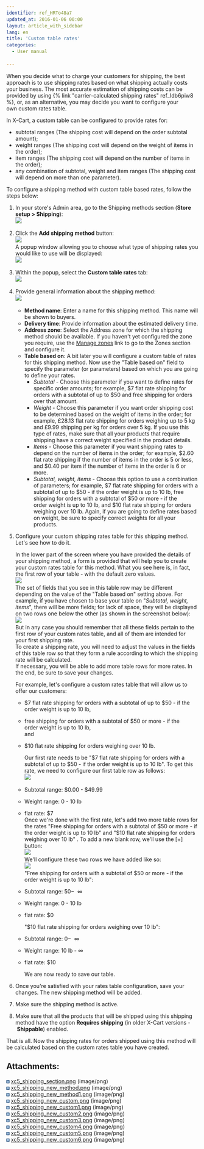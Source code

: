 ```yaml
---
identifier: ref_HRTo48a7
updated_at: 2016-01-06 00:00
layout: article_with_sidebar
lang: en
title: 'Custom table rates'
categories:
  - User manual

---
```



When you decide what to charge your customers for shipping, the best approach is to use shipping rates based on what shipping actually costs your business. The most accurate estimation of shipping costs can be provided by using {% link "carrier-calculated shipping rates" ref_Idb6piw8 %}, or, as an alternative, you may decide you want to configure your own custom rates table. 

In X-Cart, a custom table can be configured to provide rates for:

*   subtotal ranges (The shipping cost will depend on the order subtotal amount);
*   weight ranges (The shipping cost will depend on the weight of items in the order);
*   item ranges (The shipping cost will depend on the number of items in the order);
*   any combination of subtotal, weight and item ranges (The shipping cost will depend on more than one parameter).  

To configure a shipping method with custom table based rates, follow the steps below:

1.  In your store's Admin area, go to the Shipping methods section (**Store setup **>** Shipping**):  
    ![]({{site.baseurl}}/attachments/9306242/9437466.png?effects=drop-shadow)
2.  Click the **Add shipping method** button:  
    ![]({{site.baseurl}}/attachments/9306242/9437467.png?effects=drop-shadow)  
    A popup window allowing you to choose what type of shipping rates you would like to use will be displayed:  
    ![]({{site.baseurl}}/attachments/9306242/9437468.png?effects=drop-shadow)
3.  Within the popup, select the **Custom table rates** tab:  
    ![]({{site.baseurl}}/attachments/9306242/9437469.png?effects=drop-shadow)
4.  Provide general information about the shipping method:  
    ![]({{site.baseurl}}/attachments/9306242/9437470.png?effects=drop-shadow)  

    *   **Method name**: Enter a name for this shipping method. This name will be shown to buyers.
    *   **Delivery time**: Provide information about the estimated delivery time.
    *   **Address zone**: Select the Address zone for which the shipping method should be available. If you haven't yet configured the zone you require, use the <u>Manage zones</u> link to go to the Zones section and configure it.
    *   **Table based on**: A bit later you will configure a custom table of rates for this shipping method. Now use the "Table based on" field to specify the parameter (or parameters) based on which you are going to define your rates.
        *   _Subtotal_ - Choose this parameter if you want to define rates for specific order amounts; for example, $7 flat rate shipping for orders with a subtotal of up to $50 and free shipping for orders over that amount.
        *   _Weight_ - Choose this parameter if you want order shipping cost to be determined based on the weight of items in the order; for example, £28.13 flat rate shipping for orders weighing up to 5 kg and £9.99 shipping per kg for orders over 5 kg. If you use this type of rates, make sure that all your products that require shipping have a correct weight specified in the product details.
        *   _Items_ - Choose this parameter if you want shipping rates to depend on the number of items in the order; for example, $2.60 flat rate shipping if the number of items in the order is 5 or less, and $0.40 per item if the number of items in the order is 6 or more.
        *   _Subtotal, weight, items_ - Choose this option to use a combination of parameters; for example, $7 flat rate shipping for orders with a subtotal of up to $50 - if the order weight is up to 10 lb, free shipping for orders with a subtotal of $50 or more - if the order weight is up to 10 lb, and $10 flat rate shipping for orders weighing over 10 lb. Again, if you are going to define rates based on weight, be sure to specify correct weights for all your products.  

5.  Configure your custom shipping rates table for this shipping method. Let's see how to do it.  

    In the lower part of the screen where you have provided the details of your shipping method, a form is provided that will help you to create your custom rates table for this method. What you see here is, in fact, the first row of your table - with the default zero values.   
    ![]({{site.baseurl}}/attachments/9306242/9437471.png?effects=drop-shadow)  
    The set of fields that you see in this table row may be different depending on the value of the "Table based on" setting above. For example, if you have chosen to base your table on "_Subtotal, weight, items_", there will be more fields; for lack of space, they will be displayed on two rows one below the other (as shown in the screenshot below):  
    ![]({{site.baseurl}}/attachments/9306242/9437472.png?effects=drop-shadow)  
    But in any case you should remember that all these fields pertain to the first row of your custom rates table, and all of them are intended for your first shipping rate.  
    To create a shipping rate, you will need to adjust the values in the fields of this table row so that they form a rule according to which the shipping rate will be calculated.   
    If necessary, you will be able to add more table rows for more rates. In the end, be sure to save your changes.  

    For example, let's configure a custom rates table that will allow us to offer our customers:
    *   $7 flat rate shipping for orders with a subtotal of up to $50 - if the order weight is up to 10 lb, 
    *   free shipping for orders with a subtotal of $50 or more - if the order weight is up to 10 lb,  
        and
    *   $10 flat rate shipping for orders weighing over 10 lb.  

        Our first rate needs to be "$7 flat rate shipping for orders with a subtotal of up to $50 - if the order weight is up to 10 lb". To get this rate, we need to configure our first table row as follows:  
    ![]({{site.baseurl}}/attachments/9306242/9437473.png?effects=drop-shadow)
    *   Subtotal range: $0.00 - $49.99 
    *   Weight range: 0 - 10 lb 
    *   flat rate: $7  
    Once we're done with the first rate, let's add two more table rows for the rates "Free shipping for orders with a subtotal of $50 or more - if the order weight is up to 10 lb" and "$10 flat rate shipping for orders weighing over 10 lb" . To add a new blank row, we'll use the [+] button:  
    ![]({{site.baseurl}}/attachments/9306242/9437474.png?effects=drop-shadow)  
    We'll configure these two rows we have added like so:  
    ![]({{site.baseurl}}/attachments/9306242/9437475.png?effects=drop-shadow)  
    "Free shipping for orders with a subtotal of $50 or more - if the order weight is up to 10 lb":
    *   Subtotal range: $50 - $  ∞
    *   Weight range: 0 - 10 lb
    *   flat rate: $0  

        "$10 flat rate shipping for orders weighing over 10 lb":
    *   Subtotal range: $0 - $  ∞
    *   Weight range: 10 lb - ∞ 
    *   flat rate: $10  

        We are now ready to save our table.  

6.  Once you're satisfied with your rates table configuration, save your changes. The new shipping method will be added.  

7.  Make sure the shipping method is active.   

8.  Make sure that all the products that will be shipped using this shipping method have the option **Requires shipping** (in older X-Cart versions - **Shippable**) enabled.  

That is all. Now the shipping rates for orders shipped using this method will be calculated based on the custom rates table you have created.

## Attachments:

![](images/icons/bullet_blue.gif) [xc5_shipping_section.png]({{site.baseurl}}/attachments/9306242/9437466.png) (image/png)  
![](images/icons/bullet_blue.gif) [xc5_shipping_new_method.png]({{site.baseurl}}/attachments/9306242/9437467.png) (image/png)  
![](images/icons/bullet_blue.gif) [xc5_shipping_new_method1.png]({{site.baseurl}}/attachments/9306242/9437468.png) (image/png)  
![](images/icons/bullet_blue.gif) [xc5_shipping_new_custom.png]({{site.baseurl}}/attachments/9306242/9437469.png) (image/png)  
![](images/icons/bullet_blue.gif) [xc5_shipping_new_custom1.png]({{site.baseurl}}/attachments/9306242/9437470.png) (image/png)  
![](images/icons/bullet_blue.gif) [xc5_shipping_new_custom2.png]({{site.baseurl}}/attachments/9306242/9437471.png) (image/png)  
![](images/icons/bullet_blue.gif) [xc5_shipping_new_custom3.png]({{site.baseurl}}/attachments/9306242/9437472.png) (image/png)  
![](images/icons/bullet_blue.gif) [xc5_shipping_new_custom4.png]({{site.baseurl}}/attachments/9306242/9437473.png) (image/png)  
![](images/icons/bullet_blue.gif) [xc5_shipping_new_custom5.png]({{site.baseurl}}/attachments/9306242/9437474.png) (image/png)  
![](images/icons/bullet_blue.gif) [xc5_shipping_new_custom6.png]({{site.baseurl}}/attachments/9306242/9437475.png) (image/png)